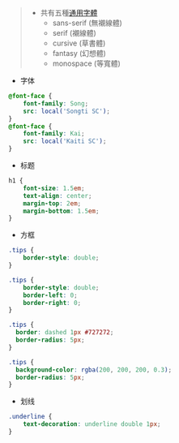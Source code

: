 
> - 共有五種[通用字體](https://www.w3.org/Style/Examples/007/fonts.zh_HK.html)
>    - sans-serif (無襯線體)
>    - serif (襯線體)
>    - cursive (草書體)
>    - fantasy (幻想體)
>    - monospace (等寬體)

- 字体

```css
@font-face {
    font-family: Song;
    src: local('Songti SC');
}
@font-face {
    font-family: Kai;
    src: local('Kaiti SC');
}
```

- 标题

```css
h1 {
    font-size: 1.5em;
    text-align: center;
    margin-top: 2em;
    margin-bottom: 1.5em;
}
```

- 方框

```css
.tips {
    border-style: double;
}
```
```css
.tips {
    border-style: double;
    border-left: 0;
    border-right: 0;
}
```
```css
.tips {
  border: dashed 1px #727272;
  border-radius: 5px;
}
```
```css
.tips {
  background-color: rgba(200, 200, 200, 0.3);
  border-radius: 5px;
}
```

- 划线

```css
.underline {
    text-decoration: underline double 1px;
}
```
